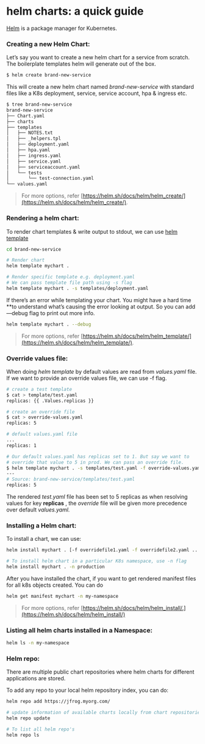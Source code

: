 # helm charts: a quick guide

[Helm](https://helm.sh/) is a package manager for Kubernetes.

### Creating a new Helm Chart:

Let’s say you want to create a new helm chart for a service from scratch. The boilerplate templates helm will generate out of the box. 

```bash
$ helm create brand-new-service
```

This will create a new helm chart named *brand-new-service* with standard files like a K8s deployment, service, service account, hpa & ingress etc.

```bash
$ tree brand-new-service
brand-new-service
├── Chart.yaml
├── charts
├── templates
│   ├── NOTES.txt
│   ├── _helpers.tpl
│   ├── deployment.yaml
│   ├── hpa.yaml
│   ├── ingress.yaml
│   ├── service.yaml
│   ├── serviceaccount.yaml
│   └── tests
│       └── test-connection.yaml
└── values.yaml
```

> For more options, refer [https://helm.sh/docs/helm/helm_create/](https://helm.sh/docs/helm/helm_create/).
> 

### Rendering a helm chart:

To render chart templates & write output to stdout, we can use [helm template](https://helm.sh/docs/helm/helm_template/) 

```bash
cd brand-new-service

# Render chart
helm template mychart .

# Render specific template e.g. deployment.yaml
# We can pass template file path using -s flag
helm template mychart . -s templates/deployment.yaml
```

If there’s an error while templating your chart. You might have a hard time **to understand what’s causing the error looking at output. So you can add —debug flag to print out more info.

```bash
helm template mychart . --debug
```

> For more options, refer [https://helm.sh/docs/helm/helm_template/](https://helm.sh/docs/helm/helm_template/).
> 

### Override values file:

When doing *helm template* by default values are read from *values.yaml* file. If we want to provide an override values file, we can use -f flag.

```bash
# create a test template
$ cat > template/test.yaml
replicas: {{ .Values.replicas }}

# create an override file
$ cat > override-values.yaml
replicas: 5

# default values.yaml file
...
replicas: 1

# Our default values.yaml has replicas set to 1. But say we want to 
# override that value to 5 in prod. We can pass an override file.
$ helm template mychart . -s templates/test.yaml -f override-values.yaml
---
# Source: brand-new-service/templates/test.yaml
replicas: 5
```

The rendered *test.yaml* file has been set to 5 replicas as when resolving values for key **replicas** , the *override* file will be given more precedence over default *values.yaml.*

### Installing a Helm chart:

To install a chart, we can use:

```bash
helm install mychart . [-f overridefile1.yaml -f overridefile2.yaml ...]

# To install helm chart in a particular K8s namespace, use -n flag
helm install mychart . -n production
```

After you have installed the chart, if you want to get rendered manifest files for all k8s objects created. You can do

```bash
helm get manifest mychart -n my-namespace
```

> For more options, refer [https://helm.sh/docs/helm/helm_install/.](https://helm.sh/docs/helm/helm_install/)
> 

### Listing all helm charts installed in a Namespace:

```bash
helm ls -n my-namespace
```

### Helm repo:

There are multiple public chart repositories where helm charts for different applications are stored.

To add any repo to your local helm repository index, you can do:

```bash
helm repo add https://jfrog.myorg.com/

# update information of available charts locally from chart repositories
helm repo update 

# To list all helm repo's
helm repo ls
```
